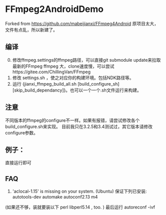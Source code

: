 # FFmpeg2AndroidDemo

Forked from https://github.com/mabeijianxi/FFmpeg4Android
原项目太大，文件有点乱，所以新建了。

## 编译
0. 修改ffmpeg.settings的ffmpeg路径，可以直接git submodule update来拉取最新的FFmpeg
  ffmpeg 大，clone速度慢，可以尝试https://gitee.com/ChillingVan/FFmpeg
1. 修改 settings.sh ，使之对应你的构建环境。包括NDK路径等。
2. 运行 {jianxi_ffmpeg_build_all.sh [build_configure_sh] [skip_build_dependancy]}。也可以一个一个.sh文件运行来构建。

## 注意
不同版本的ffmpeg的configure不一样。如果有报错，请尝试修改各个build_configure.sh来实现。
目前我只在3.2.5和3.4测试过，其它版本请修改configure参数。

## 例子：
直接运行即可


## FAQ
1. 'aclocal-1.15' is missing on your system.  (Ubuntu)
保证下列已安装:
	autotools-dev
	automake
	autoconf2.13
	m4
	
(如果还不够，装就要装以下 
	perl
	libperl5.14
	, too.
)
最后运行
autoreconf -ivf 


